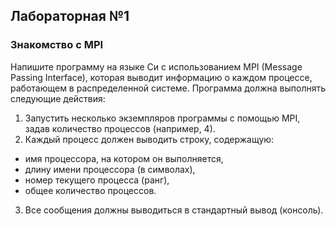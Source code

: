 ## Лабораторная №1
### Знакомство с MPI
Напишите программу на языке Си с использованием MPI (Message Passing Interface), которая выводит информацию о каждом процессе, работающем в распределенной системе. Программа должна выполнять следующие действия:
1) Запустить несколько экземпляров программы с помощью MPI, задав количество процессов (например, 4).
2) Каждый процесс должен выводить строку, содержащую:
  * имя процессора, на котором он выполняется,
  * длину имени процессора (в символах),
  * номер текущего процесса (ранг),
  * общее количество процессов.
3) Все сообщения должны выводиться в стандартный вывод (консоль).
